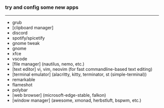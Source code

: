### try and config some new apps

---

+ grub
+ [clipboard manager]
+ discord
+ spotify/spicetify
+ gnome tweak
+ gnome
+ xfce
+ vscode
+ [file manager] (nautilus, nemo, etc.)
+ [text editor] vi, vim, neovim (for fast commandline-based text editing)
+ [terminal emulator] (alacritty, kitty, terminator, st (simple-terminal))
+ remarkable
+ flameshot
+ polybar
+ [web browser] (microsoft-edge-stable, falkon)
+ [window manager] (awesome, xmonad, herbstluft, bspwm, etc.)